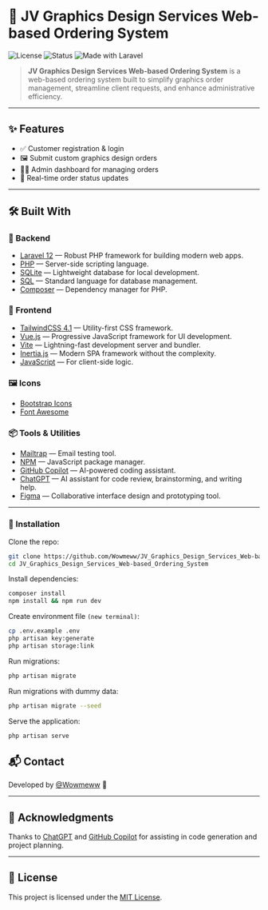 # 🎨 JV Graphics Design Services Web-based Ordering System

![License](https://img.shields.io/badge/License-MIT-green.svg)
![Status](https://img.shields.io/badge/Status-Active-brightgreen.svg)
![Made with Laravel](https://img.shields.io/badge/Made%20with-Laravel-red)

> **JV Graphics Design Services Web-based Ordering System** is a web-based ordering system built to simplify graphics order management, streamline client requests, and enhance administrative efficiency.

---

## ✨ Features

- ✅ Customer registration & login
- 🖼️ Submit custom graphics design orders
- 🧑‍💼 Admin dashboard for managing orders
- 🔔 Real-time order status updates

---

## 🛠️ Built With

### 🔧 Backend

- [Laravel 12](https://laravel.com/) — Robust PHP framework for building modern web apps.
- [PHP](https://www.php.net/) — Server-side scripting language.
- [SQLite](https://www.sqlite.org/) — Lightweight database for local development.
- [SQL](https://www.w3schools.com/sql/) — Standard language for database management.
- [Composer](https://getcomposer.org/) — Dependency manager for PHP.

### 🎨 Frontend

- [TailwindCSS 4.1](https://tailwindcss.com/) — Utility-first CSS framework.
- [Vue.js](https://vuejs.org/) — Progressive JavaScript framework for UI development.
- [Vite](https://vite.dev/) — Lightning-fast development server and bundler.
- [Inertia.js](https://inertiajs.com/) — Modern SPA framework without the complexity.
- [JavaScript](https://developer.mozilla.org/en-US/docs/Web/JavaScript) — For client-side logic.

### 🖼️ Icons

- [Bootstrap Icons](https://icons.getbootstrap.com/)
- [Font Awesome](https://fontawesome.com/)

### 📦 Tools & Utilities

- [Mailtrap](https://mailtrap.io/) — Email testing tool.
- [NPM](https://www.npmjs.com/) — JavaScript package manager.
- [GitHub Copilot](https://github.com/features/copilot) — AI-powered coding assistant.
- [ChatGPT](https://chatgpt.com/) — AI assistant for code review, brainstorming, and writing help.
- [Figma](https://www.figma.com/) — Collaborative interface design and prototyping tool.

---

### 🧩 Installation

Clone the repo:

```bash
git clone https://github.com/Wowmeww/JV_Graphics_Design_Services_Web-based_Ordering_System.git
cd JV_Graphics_Design_Services_Web-based_Ordering_System
```

Install dependencies:

```bash
composer install
npm install && npm run dev
```

Create environment file `(new terminal)`:

```bash
cp .env.example .env
php artisan key:generate
php artisan storage:link
```

Run migrations:

```bash
php artisan migrate
```

Run migrations with dummy data:

```bash
php artisan migrate --seed
```

Serve the application:

```bash
php artisan serve
```

## 📬 Contact

Developed by [@Wowmeww](https://github.com/Wowmeww) 🚀

---

## 🙏 Acknowledgments

Thanks to [ChatGPT](https://chatgpt.com/) and [GitHub Copilot](https://github.com/features/copilot) for assisting in code generation and project planning.

---

## 📄 License

This project is licensed under the [MIT License](LICENSE).

<!--
## 🚀 Live Demo

👉 [Visit the live project here](https://your-live-demo-link.com) *(update link)*

---

## 📸 Screenshots

| Home Page | Admin Dashboard |
|:---------:|:---------------:|
| ![Home Screenshot](https://via.placeholder.com/400x250.png?text=Home+Page) | ![Dashboard Screenshot](https://via.placeholder.com/400x250.png?text=Admin+Dashboard) |

---
-->
